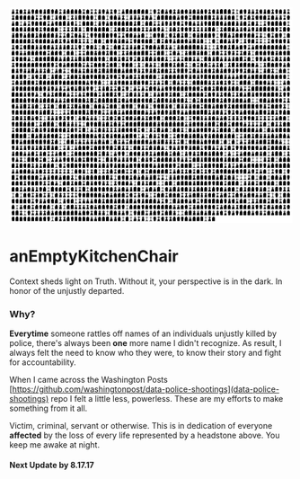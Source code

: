 <img src='https://github.com/BiTinerary/anEmptyKitchenChair/blob/master/Cemetary/Cemetery.png'>

# anEmptyKitchenChair
Context sheds light on Truth. Without it, your perspective is in the dark. In honor of the unjustly departed.

### Why?
**Everytime** someone rattles off names of an individuals unjustly killed by police, there's always been **one** more name I didn't recognize. As result, I always felt the need to know who they were, to know their story and fight for accountability.

When I came across the Washington Posts [https://github.com/washingtonpost/data-police-shootings](data-police-shootings) repo I felt a little less, powerless. These are my efforts to make something from it all.

Victim, criminal, servant or otherwise. This is in dedication of everyone **affected** by the loss of every life represented by a headstone above. You keep me awake at night.

#### Next Update by 8.17.17
